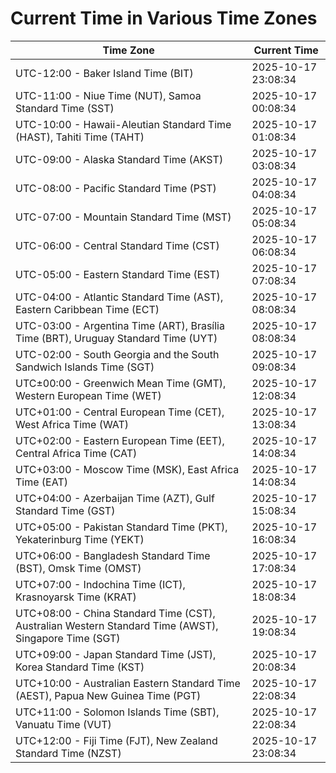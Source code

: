 # Current Time in Various Time Zones

| Time Zone | Current Time |
|-----------|--------------|
| UTC-12:00 - Baker Island Time (BIT) | 2025-10-17 23:08:34 |
| UTC-11:00 - Niue Time (NUT), Samoa Standard Time (SST) | 2025-10-17 00:08:34 |
| UTC-10:00 - Hawaii-Aleutian Standard Time (HAST), Tahiti Time (TAHT) | 2025-10-17 01:08:34 |
| UTC-09:00 - Alaska Standard Time (AKST) | 2025-10-17 03:08:34 |
| UTC-08:00 - Pacific Standard Time (PST) | 2025-10-17 04:08:34 |
| UTC-07:00 - Mountain Standard Time (MST) | 2025-10-17 05:08:34 |
| UTC-06:00 - Central Standard Time (CST) | 2025-10-17 06:08:34 |
| UTC-05:00 - Eastern Standard Time (EST) | 2025-10-17 07:08:34 |
| UTC-04:00 - Atlantic Standard Time (AST), Eastern Caribbean Time (ECT) | 2025-10-17 08:08:34 |
| UTC-03:00 - Argentina Time (ART), Brasília Time (BRT), Uruguay Standard Time (UYT) | 2025-10-17 08:08:34 |
| UTC-02:00 - South Georgia and the South Sandwich Islands Time (SGT) | 2025-10-17 09:08:34 |
| UTC±00:00 - Greenwich Mean Time (GMT), Western European Time (WET) | 2025-10-17 12:08:34 |
| UTC+01:00 - Central European Time (CET), West Africa Time (WAT) | 2025-10-17 13:08:34 |
| UTC+02:00 - Eastern European Time (EET), Central Africa Time (CAT) | 2025-10-17 14:08:34 |
| UTC+03:00 - Moscow Time (MSK), East Africa Time (EAT) | 2025-10-17 14:08:34 |
| UTC+04:00 - Azerbaijan Time (AZT), Gulf Standard Time (GST) | 2025-10-17 15:08:34 |
| UTC+05:00 - Pakistan Standard Time (PKT), Yekaterinburg Time (YEKT) | 2025-10-17 16:08:34 |
| UTC+06:00 - Bangladesh Standard Time (BST), Omsk Time (OMST) | 2025-10-17 17:08:34 |
| UTC+07:00 - Indochina Time (ICT), Krasnoyarsk Time (KRAT) | 2025-10-17 18:08:34 |
| UTC+08:00 - China Standard Time (CST), Australian Western Standard Time (AWST), Singapore Time (SGT) | 2025-10-17 19:08:34 |
| UTC+09:00 - Japan Standard Time (JST), Korea Standard Time (KST) | 2025-10-17 20:08:34 |
| UTC+10:00 - Australian Eastern Standard Time (AEST), Papua New Guinea Time (PGT) | 2025-10-17 22:08:34 |
| UTC+11:00 - Solomon Islands Time (SBT), Vanuatu Time (VUT) | 2025-10-17 22:08:34 |
| UTC+12:00 - Fiji Time (FJT), New Zealand Standard Time (NZST) | 2025-10-17 23:08:34 |
